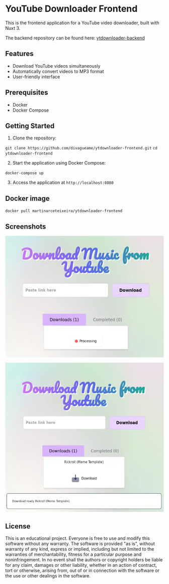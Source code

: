 # YouTube Downloader Frontend

This is the frontend application for a YouTube video downloader, built with Nuxt 3.

The backend repository can be found here:
[ytdownloader-backend](https://github.com/divagueame/ytdownloader-backend)

## Features

- Download YouTube videos simultaneously
- Automatically convert videos to MP3 format
- User-friendly interface

## Prerequisites

- Docker
- Docker Compose

## Getting Started

1. Clone the repository:

`git clone https://github.com/divagueame/ytdownloader-frontend.git`
`cd ytdownloader-frontend`

2. Start the application using Docker Compose:

`docker-compose up`

3. Access the application at `http://localhost:8080`

## Docker image

`docker pull martinarceteixeira/ytdownloader-frontend`

## Screenshots

![Demo](./demo/1.webp)

![Demo](./demo/2.webp)

## License

This is an educational project. Everyone is free to use and modify this software without any warranty. The software is provided "as is", without warranty of any kind, express or implied, including but not limited to the warranties of merchantability, fitness for a particular purpose and noninfringement. In no event shall the authors or copyright holders be liable for any claim, damages or other liability, whether in an action of contract, tort or otherwise, arising from, out of or in connection with the software or the use or other dealings in the software.
